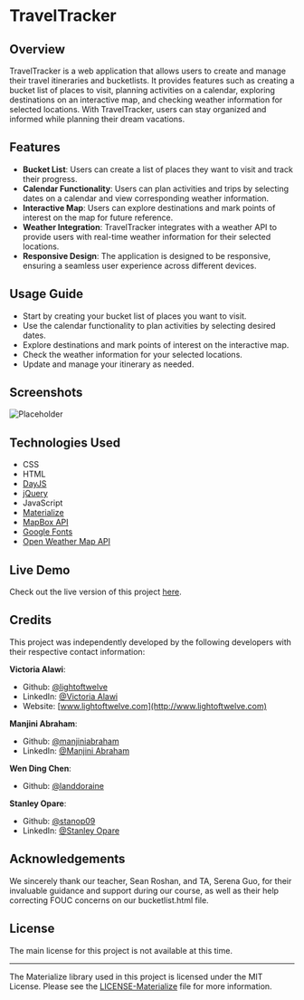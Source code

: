 # TravelTracker 

## Overview 
TravelTracker is a web application that allows users to create and manage their travel itineraries and bucketlists. It provides features such as creating a bucket list of places to visit, planning activities on a calendar, exploring destinations on an interactive map, and checking weather information for selected locations. With TravelTracker, users can stay organized and informed while planning their dream vacations. 

## Features 
- <b>Bucket List</b>: Users can create a list of places they want to visit and track their progress. 
- <b>Calendar Functionality</b>: Users can plan activities and trips by selecting dates on a calendar and view corresponding weather information. 
- <b>Interactive Map</b>: Users can explore destinations and mark points of interest on the map for future reference. 
- <b>Weather Integration</b>: TravelTracker integrates with a weather API to provide users with real-time weather information for their selected locations. 
- <b>Responsive Design</b>: The application is designed to be responsive, ensuring a seamless user experience across different devices. 

## Usage Guide 
- Start by creating your bucket list of places you want to visit. 
- Use the calendar functionality to plan activities by selecting desired dates. 
- Explore destinations and mark points of interest on the interactive map. 
- Check the weather information for your selected locations. 
- Update and manage your itinerary as needed.

## Screenshots
![Placeholder](./assets/images/traveltracker-screenshot1)

## Technologies Used
- CSS
- HTML
- [DayJS](https://day.js.org/)
- [jQuery](https://jquery.com/)
- JavaScript
- [Materialize](https://materializecss.com/)
- [MapBox API](https://www.mapbox.com/)
- [Google Fonts](https://fonts.google.com/)
- [Open Weather Map API](https://openweathermap.org/)

## Live Demo
Check out the live version of this project [here](https://lightoftwelve.github.io/travel-tracker).

## Credits
This project was independently developed by the following developers with their respective contact information:

<b>Victoria Alawi</b>:
- Github: [@lightoftwelve](https://github.com/lightoftwelve)
- LinkedIn: [@Victoria Alawi](https://www.linkedin.com/in/victoria-alawi-872984250/)
- Website: [www.lightoftwelve.com](http://www.lightoftwelve.com)

<b>Manjini Abraham</b>:
- Github: [@manjiniabraham](https://github.com/ManjiniAbraham)
- LinkedIn: [@Manjini Abraham](https://www.linkedin.com/in/manjini-abraham/)

<b>Wen Ding Chen</b>:
- Github: [@landdoraine](https://github.com/Landdoraine)

<b>Stanley Opare</b>:
- Github: [@stanop09](https://github.com/StanOp09)
- LinkedIn: [@Stanley Opare](https://www.linkedin.com/in/stanleyopare)

## Acknowledgements
We sincerely thank our teacher, Sean Roshan, and TA, Serena Guo, for their invaluable guidance and support during our course, as well as their help correcting FOUC concerns on our bucketlist.html file.

## License
The main license for this project is not available at this time.

---

The Materialize library used in this project is licensed under the MIT License.
Please see the [LICENSE-Materialize](LICENSE-Materialize.txt) file for more information.
